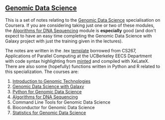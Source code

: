 ## [Genomic Data Science](https://www.coursera.org/specializations/genomic-data-science)

This is a set of notes relating to the [Genomic Data Science](https://www.coursera.org/specializations/genomic-data-science) specialisation on Coursera. If you are considering taking just one or two of these modules, the [Algorithms for DNA Sequencing](https://www.coursera.org/learn/dna-sequencing) module is **especially** good (and don't expect to have an easy time completing the Genomic Data Science with Galaxy project with just the training given in the lectures).

The notes are written in the .tex [template](https://www.cs.cmu.edu/~ggordon/10725-F12/template.tex) borrowed from CS267, Applications of Parallel Computing at the UCBerkeley EECS Department with code syntax highlighting from [minted](https://github.com/gpoore/minted) and compiled with XeLateX. There are also some (hopefully) functions written in Python and R related to this specialization. The courses are:

1. [Introduction to Genomic Technologies](https://www.coursera.org/learn/introduction-genomics)
2. [Genomic Data Science with Galaxy](https://www.coursera.org/learn/galaxy-project)
3. [Python for Genomic Data Science](https://www.coursera.org/learn/python-genomics)
4. [Algorithms for DNA Sequencing](https://www.coursera.org/learn/dna-sequencing)
5. Command Line Tools for Genomic Data Science
6. Bioconductor for Genomic Data Science
7. [Statistics for Genomic Data Science](https://www.coursera.org/learn/statistical-genomics)
